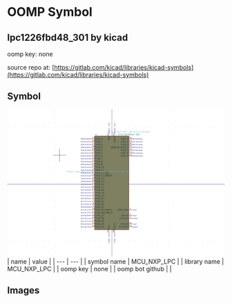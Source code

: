 # OOMP Symbol  
## lpc1226fbd48_301  by kicad  
  
oomp key: none  
  
source repo at: [https://gitlab.com/kicad/libraries/kicad-symbols](https://gitlab.com/kicad/libraries/kicad-symbols)  
## Symbol  
  
[![working.png](working_600.png)](working.png)  
| name | value | 
| --- | --- | 
| symbol name | MCU_NXP_LPC | 
| library name | MCU_NXP_LPC | 
| oomp key | none | 
| oomp bot github |  | 
## Images  
